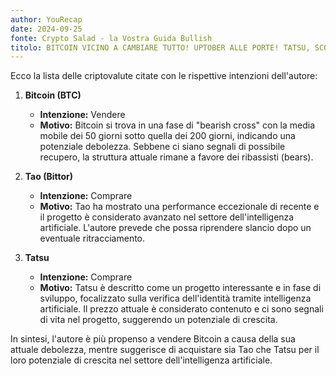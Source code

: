 ```yaml
---
author: YouRecap
date: 2024-09-25
fonte: Crypto Salad - la Vostra Guida Bullish
titolo: BITCOIN VICINO A CAMBIARE TUTTO! UPTOBER ALLE PORTE! TATSU, SCOMMESSA SULL' AI!
---
```


Ecco la lista delle criptovalute citate con le rispettive intenzioni dell'autore:

1. **Bitcoin (BTC)**
   - **Intenzione:** Vendere
   - **Motivo:** Bitcoin si trova in una fase di "bearish cross" con la media mobile dei 50 giorni sotto quella dei 200 giorni, indicando una potenziale debolezza. Sebbene ci siano segnali di possibile recupero, la struttura attuale rimane a favore dei ribassisti (bears).

2. **Tao (Bittor)**
   - **Intenzione:** Comprare
   - **Motivo:** Tao ha mostrato una performance eccezionale di recente e il progetto è considerato avanzato nel settore dell'intelligenza artificiale. L'autore prevede che possa riprendere slancio dopo un eventuale ritracciamento.

3. **Tatsu**
   - **Intenzione:** Comprare
   - **Motivo:** Tatsu è descritto come un progetto interessante e in fase di sviluppo, focalizzato sulla verifica dell'identità tramite intelligenza artificiale. Il prezzo attuale è considerato contenuto e ci sono segnali di vita nel progetto, suggerendo un potenziale di crescita.

In sintesi, l'autore è più propenso a vendere Bitcoin a causa della sua attuale debolezza, mentre suggerisce di acquistare sia Tao che Tatsu per il loro potenziale di crescita nel settore dell'intelligenza artificiale.
